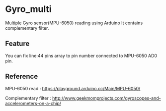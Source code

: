 # Gyro_multi

Multiple Gyro sensor(MPU-6050) reading using Arduino
It contains complementary filter.

## Feature

You can fix line:44 pins array to pin number connected to MPU-6050 AD0 pin.

## Reference

MPU-6050 read : https://playground.arduino.cc/Main/MPU-6050\

Complementary filter : http://www.geekmomprojects.com/gyroscopes-and-accelerometers-on-a-chip/